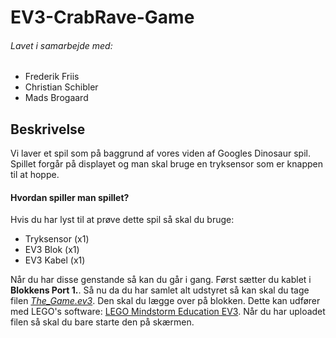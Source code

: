 # EV3-CrabRave-Game
###### Lavet i samarbejde med:
- Frederik Friis
- Christian Schibler
- Mads Brogaard

## Beskrivelse
Vi laver et spil som på baggrund af vores viden af Googles Dinosaur spil. Spillet forgår på displayet og man skal bruge en tryksensor som er knappen til at hoppe. 


#### Hvordan spiller man spillet?
Hvis du har lyst til at prøve dette spil så skal du bruge:
- Tryksensor (x1)
- EV3 Blok (x1)
- EV3 Kabel (x1)

Når du har disse genstande så kan du går i gang. Først sætter du kablet i **Blokkens Port 1.**. Så nu da du har samlet alt udstyret så kan skal du tage filen [*The_Game.ev3*](/The_Game.ev3). Den skal du lægge over på blokken. Dette kan udfører med LEGO's software: [LEGO Mindstorm Education EV3](https://education.lego.com/en-us/downloads/mindstorms-ev3/software). Når du har uploadet filen så skal du bare starte den på skærmen. 
